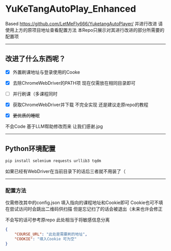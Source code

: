 # YuKeTangAutoPlay_Enhanced
Based https://github.com/LetMeFly666/YuketangAutoPlayer/ 并进行改进
请使用上方的原项目地址查看配置方法 本Repo只展示对其进行改进的部分所需要的配置项

---

##  改进了什么东西呢？

- [x] 外置刷课地址与登录使用的Cooke
- [x] 去除ChromeWebDriver的PATH项 现在仅需放在相同目录即可
- [ ] 并行刷课（多课程同时
- [x] 获取ChromeWebDriver并下载
  不完全实现 还是建议走原repo的教程

- [x] ~~更优质的睡眠~~

不会Code 基于LLM帮助修改而来 让我们感谢.jpg

---

## Python环境配置

```python
pip install selenium requests urllib3 tqdm
```

如果已经有WebDriver在当前目录下的话后三者就不用装了（

---

### 配置方法

仅需修改其中的config.json 填入指向的课程地址和Cookie即可
Cookie也可不填 在尝试访问时会跳出二维码供扫描 但是忘记扫了的话会被退出（未来也许会修正

不会写的话可参考原repo 此处相当于将敏感信息分离

```json
{
    "COURSE_URL": "此处是需要刷的地址",
    "COOKIE": "填入Cookie 可为空"
}
```

